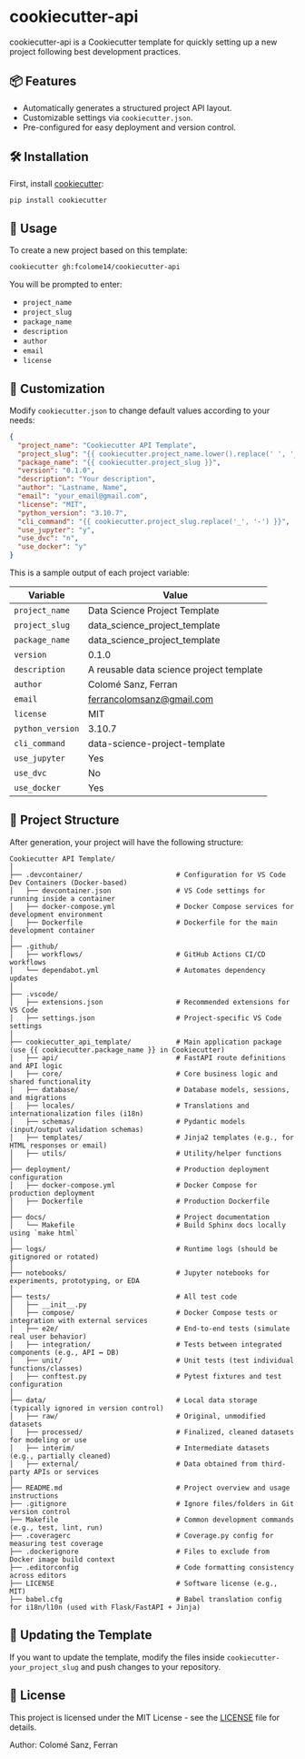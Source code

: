 # cookiecutter-api

cookiecutter-api is a Cookiecutter template for quickly setting up a new project following best development practices.

## 📦 Features

- Automatically generates a structured project API layout.
- Customizable settings via `cookiecutter.json`.
- Pre-configured for easy deployment and version control.

## 🛠️ Installation

First, install [cookiecutter](https://cookiecutter.readthedocs.io/en/latest/):

```sh
pip install cookiecutter
```

## 🚀 Usage

To create a new project based on this template:

```sh
cookiecutter gh:fcolome14/cookiecutter-api
```

You will be prompted to enter:

- `project_name`
- `project_slug`
- `package_name`
- `description`
- `author`
- `email`
- `license`

## 📝 Customization

Modify `cookiecutter.json` to change default values according to your needs:

```json
{
  "project_name": "Cookiecutter API Template",
  "project_slug": "{{ cookiecutter.project_name.lower().replace(' ', '_') }}",
  "package_name": "{{ cookiecutter.project_slug }}",
  "version": "0.1.0",
  "description": "Your description",
  "author": "Lastname, Name",
  "email": "your_email@gmail.com",
  "license": "MIT",
  "python_version": "3.10.7",
  "cli_command": "{{ cookiecutter.project_slug.replace('_', '-') }}",
  "use_jupyter": "y",
  "use_dvc": "n",
  "use_docker": "y"
}

```

This is a sample output of each project variable:


| Variable          | Value                                               |
|-------------------|-----------------------------------------------------|
| `project_name`    | Data Science Project Template                       |
| `project_slug`    | data_science_project_template                       |
| `package_name`    | data_science_project_template                       |
| `version`         | 0.1.0                                               |
| `description`     | A reusable data science project template            |
| `author`          | Colomé Sanz, Ferran                                 |
| `email`           | ferrancolomsanz@gmail.com                           |
| `license`         | MIT                                                 |
| `python_version`  | 3.10.7                                              |
| `cli_command`     | data-science-project-template                       |
| `use_jupyter`     | Yes                                                 |
| `use_dvc`         | No                                                  |
| `use_docker`      | Yes                                                 |


## 📂 Project Structure

After generation, your project will have the following structure:

```
Cookiecutter API Template/
│
├── .devcontainer/                       # Configuration for VS Code Dev Containers (Docker-based)
│   ├── devcontainer.json                # VS Code settings for running inside a container
│   ├── docker-compose.yml               # Docker Compose services for development environment
│   ├── Dockerfile                       # Dockerfile for the main development container
│
├── .github/
│   ├── workflows/                       # GitHub Actions CI/CD workflows
│   └── dependabot.yml                   # Automates dependency updates
│
├── .vscode/
│   ├── extensions.json                  # Recommended extensions for VS Code
│   ├── settings.json                    # Project-specific VS Code settings
│
├── cookiecutter_api_template/           # Main application package (use {{ cookiecutter.package_name }} in Cookiecutter)
│   ├── api/                             # FastAPI route definitions and API logic
│   ├── core/                            # Core business logic and shared functionality
│   ├── database/                        # Database models, sessions, and migrations
│   ├── locales/                         # Translations and internationalization files (i18n)
│   ├── schemas/                         # Pydantic models (input/output validation schemas)
│   ├── templates/                       # Jinja2 templates (e.g., for HTML responses or email)
│   ├── utils/                           # Utility/helper functions
│
├── deployment/                          # Production deployment configuration
│   ├── docker-compose.yml               # Docker Compose for production deployment
│   ├── Dockerfile                       # Production Dockerfile
│
├── docs/                                # Project documentation
│   └── Makefile                         # Build Sphinx docs locally using `make html`
│
├── logs/                                # Runtime logs (should be gitignored or rotated)
│
├── notebooks/                           # Jupyter notebooks for experiments, prototyping, or EDA
│
├── tests/                               # All test code
│   ├── __init__.py
│   ├── compose/                         # Docker Compose tests or integration with external services
│   ├── e2e/                             # End-to-end tests (simulate real user behavior)
│   ├── integration/                     # Tests between integrated components (e.g., API ↔ DB)
│   ├── unit/                            # Unit tests (test individual functions/classes)
│   ├── conftest.py                      # Pytest fixtures and test configuration
│
├── data/                                # Local data storage (typically ignored in version control)
│   ├── raw/                             # Original, unmodified datasets
│   ├── processed/                       # Finalized, cleaned datasets for modeling or use
│   ├── interim/                         # Intermediate datasets (e.g., partially cleaned)
│   ├── external/                        # Data obtained from third-party APIs or services
│
├── README.md                            # Project overview and usage instructions
├── .gitignore                           # Ignore files/folders in Git version control
├── Makefile                             # Common development commands (e.g., test, lint, run)
├── .coveragerc                          # Coverage.py config for measuring test coverage
├── .dockerignore                        # Files to exclude from Docker image build context
├── .editorconfig                        # Code formatting consistency across editors
├── LICENSE                              # Software license (e.g., MIT)
├── babel.cfg                            # Babel translation config for i18n/l10n (used with Flask/FastAPI + Jinja)

```

## 🔄 Updating the Template

If you want to update the template, modify the files inside `cookiecutter-your_project_slug` and push changes to your repository.

## 📜 License

This project is licensed under the MIT License - see the [LICENSE](LICENSE) file for details.

Author: Colomé Sanz, Ferran